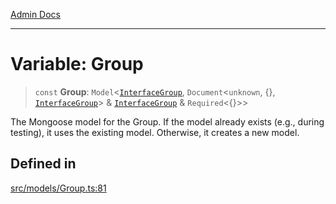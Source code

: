 [Admin Docs](/)

***

# Variable: Group

> `const` **Group**: `Model`\<[`InterfaceGroup`](../interfaces/InterfaceGroup.md), `Document`\<`unknown`, \{\}, [`InterfaceGroup`](../interfaces/InterfaceGroup.md)\> & [`InterfaceGroup`](../interfaces/InterfaceGroup.md) & `Required`\<\{\}\>\>

The Mongoose model for the Group.
If the model already exists (e.g., during testing), it uses the existing model.
Otherwise, it creates a new model.

## Defined in

[src/models/Group.ts:81](https://github.com/Suyash878/talawa-api/blob/cfd688207611ba245c99edd8dbaccb2cdbf6a043/src/models/Group.ts#L81)
